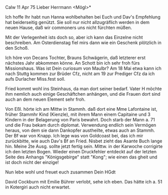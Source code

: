  Calw 11 Apr 75
Lieber Herrmann <Mögl>*

Ich hoffe Ihr habt nun Hanna wohlbehalten bei Euch und Dav's Empfehlung hat beiderseitig genützt. Sie soll nur nicht allzugräflich werden in dem neuen Hause, daß wir commoners uns nicht fürchten müßen.

Mit der Verlegenheit ists doch so, aber ich kann das Einzelne nicht beschreiben. Am Osterdienstag fiel mirs dann wie ein Geschenk plötzlich in den Schoß.

Ich höre von Decans Tochter, Brauns Schwägerin, daß letzterer erst nächstes Jahr abkommen könne. An Schott bin ich sehr froh fürs Missionshaus. Was ist Dein curiosum von Maulbr? Am 18 Mai etwa kann ich nach Stuttg kommen zur Brüder Cfz, nicht am 19 zur Prediger Cfz da ich aufs Durlacher Miss.fest soll.

Fried kommt wohl ins Steinhaus, da man dort seiner bedarf. Vater H möchte ihm nemlich auch einige Geschäftchen anhängen, und die Frauen dort sind auch an dem neuen Element sehr froh.

Von Eßl. hörte ich am Mittw in Stammh. daß dort eine Mme Lafontaine ist, früher Stammhr Kind (Kienzle), mit ihrem Mann einem Capitaine und 3 Kindern in der Belagerung von Paris bewahrt. Doch starb der Mann a. 71 und die Frau bekam durch diplomat. Verwendung endlich sein Vermögen heraus, von dem sie dann Dankopfer austheilte, etwas auch an Stammh. Der Bf war von Knapp. 
Ich lege was von Goldcoast bei, das ich mir zurückbitte, wie auch Dav's Bf an Fried. Nisbet zieht das Asante Buch lange hin. Meine 2te Ausg. sollte jetzt fertig sein. Mittw. in der Karwoche corrigirte ich den letzten Bogen. Wieder einen Druckfehler entdeckt auf der letzten Seite des Anhangs "Königsgebirge" statt "Kong"; wie einen das gheit und ist doch nicht der einzige!

Nun lebe wohl und freuet euch zusammen
 Dein HGdt

David Cockburn mit Emilie Bührer verlobt, sehe ich eben. Das hätte ich a. 51 in Kotergiri auch nicht erwartet.
